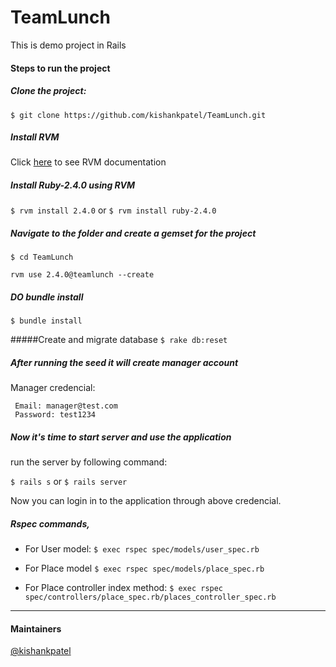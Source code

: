 # TeamLunch
This is demo project in Rails

#### Steps to run the project

##### Clone the project:
`$ git clone https://github.com/kishankpatel/TeamLunch.git`
##### Install RVM
Click [here](https://rvm.io/) to see RVM documentation

##### Install Ruby-2.4.0 using RVM
`$ rvm install 2.4.0` or `$ rvm install ruby-2.4.0`
##### Navigate to the folder and create a _gemset_ for the project
`$ cd TeamLunch`

``rvm use 2.4.0@teamlunch --create``

##### DO bundle install
`$ bundle install`

#####Create and migrate database
`$ rake db:reset`

##### After running the seed it will create manager account
Manager credencial:

     Email: manager@test.com
     Password: test1234

##### Now it's time to start server and use the application
run the server by following command: 

`$ rails s` or `$ rails server`

Now you can login in to the application through above credencial.

##### Rspec commands,
* For User model: 
     `$ exec rspec spec/models/user_spec.rb`

* For Place model
     `$ exec rspec spec/models/place_spec.rb`
* For Place controller index method:
     `$ exec rspec spec/controllers/place_spec.rb/places_controller_spec.rb`

---

#### Maintainers
[@kishankpatel](https://github.com/kishankpatel)
